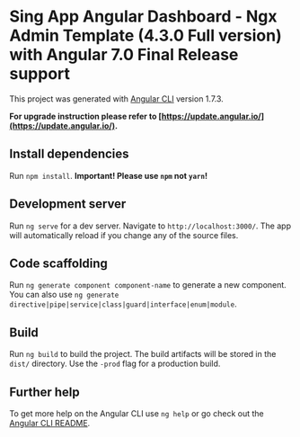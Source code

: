 # Sing App Angular Dashboard - Ngx Admin Template (4.3.0 Full version) with Angular 7.0 Final Release support

This project was generated with [Angular CLI](https://github.com/angular/angular-cli) version 1.7.3.

**For upgrade instruction please refer to [https://update.angular.io/](https://update.angular.io/).**

## Install dependencies

Run `npm install`. **Important! Please use `npm` not `yarn`!**

## Development server

Run `ng serve` for a dev server. Navigate to `http://localhost:3000/`. The app will automatically reload if you change any of the source files.

## Code scaffolding

Run `ng generate component component-name` to generate a new component. You can also use `ng generate directive|pipe|service|class|guard|interface|enum|module`.

## Build

Run `ng build` to build the project. The build artifacts will be stored in the `dist/` directory. Use the `-prod` flag for a production build.

## Further help

To get more help on the Angular CLI use `ng help` or go check out the [Angular CLI README](https://github.com/angular/angular-cli/blob/master/README.md).
